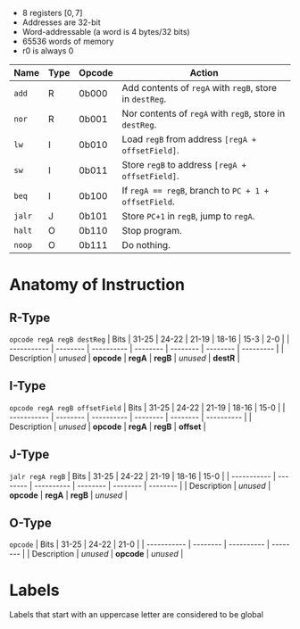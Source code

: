 - 8 registers $[0, 7]$
- Addresses are 32-bit
- Word-addressable (a word is 4 bytes/32 bits)
- 65536 words of memory
- r0 is always 0

| Name   | Type | Opcode | Action                                                  |
| ------ | ---- | ------ | ------------------------------------------------------- |
| `add`  | R    | 0b000  | Add contents of `regA` with `regB`, store in `destReg`. |
| `nor`  | R    | 0b001  | Nor contents of `regA` with `regB`, store in `destReg`. |
| `lw`   | I    | 0b010  | Load `regB` from address `[regA + offsetField]`.        |
| `sw`   | I    | 0b011  | Store `regB` to address `[regA + offsetField]`.         |
| `beq`  | I    | 0b100  | If `regA == regB`, branch to `PC + 1 + offsetField`.    |
| `jalr` | J    | 0b101  | Store `PC+1` in `regB`, jump to `regA`.                 |
| `halt` | O    | 0b110  | Stop program.                                           |
| `noop` | O    | 0b111  | Do nothing.                                             |

# Anatomy of Instruction
## R-Type
`opcode regA regB destReg`
| Bits        | 31-25    | 24-22      | 21-19    | 18-16    | 15-3     | 2-0       |
| ----------- | -------- | ---------- | -------- | -------- | -------- | --------- |
| Description | *unused* | **opcode** | **regA** | **regB** | *unused* | **destR** |

## I-Type
`opcode regA regB offsetField`
| Bits        | 31-25    | 24-22      | 21-19    | 18-16    | 15-0       |
| ----------- | -------- | ---------- | -------- | -------- | ---------- |
| Description | *unused* | **opcode** | **regA** | **regB** | **offset** |

## J-Type
`jalr regA regB`
| Bits        | 31-25    | 24-22      | 21-19    | 18-16    | 15-0     |
| ----------- | -------- | ---------- | -------- | -------- | -------- |
| Description | *unused* | **opcode** | **regA** | **regB** | *unused* |

## O-Type
`opcode`
| Bits        | 31-25    | 24-22      | 21-0     |
| ----------- | -------- | ---------- | -------- |
| Description | *unused* | **opcode** | *unused* |

# Labels
Labels that start with an uppercase letter are considered to be global
